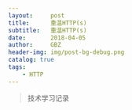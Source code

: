 ```yaml
---
layout:     post
title:      重温HTTP(s)
subtitle:   重温HTTP(s)
date:       2018-04-05
author:     GBZ
header-img: img/post-bg-debug.png
catalog: true
tags:
    - HTTP
---
```



>技术学习记录




	


